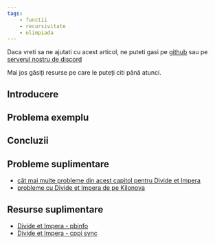```yaml
---
tags:
    - functii
    - recursivitate
    - olimpiada
---
```


Daca vreti sa ne ajutati cu acest articol, ne puteti gasi pe [github](https://github.com/roalgo-discord/arhiva-educationala) sau pe [serverul nostru de discord](https://discord.gg/vdDRSmg3fC)

Mai jos găsiți resurse pe care le puteți citi până atunci.

## Introducere

## Problema exemplu

## Concluzii

## Probleme suplimentare

* [cât mai multe probleme din acest capitol pentru Divide et Impera](https://www.pbinfo.ro/probleme/categorii/94/divide-et-impera)
* [probleme cu Divide et Impera de pe Kilonova](https://kilonova.ro/tags/280)

## Resurse suplimentare


* [Divide et Impera - pbinfo](https://www.pbinfo.ro/articole/7651/divide-et-impera)
* [Divide et Impera - cppi sync](https://cppi.sync.ro/materia/probleme_de_baza_cu_divide_et_impera.html)

